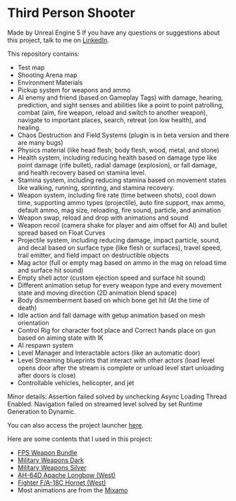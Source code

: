 
# Third Person Shooter

Made by Unreal Engine 5
If you have any questions or suggestions about this project, talk to me on [LinkedIn](https://www.linkedin.com/in/danialkamali/).

This repository contains:
- Test map
- Shooting Arena map
- Environment Materials
- Pickup system for weapons and ammo
- AI enemy and friend (based on Gameplay Tags) with damage, hearing, prediction, and sight senses and abilities like a point to point patrolling, combat (aim, fire weapon, reload and switch to another weapon), navigate to important places, search, retreat (on low health), and healing.
- Chaos Destruction and Field Systems (plugin is in beta version and there are many bugs)
- Physics material (like head flesh, body flesh, wood, metal, and stone)
- Health system, including reducing health based on damage type like point damage (rife bullet), radial damage (explosion), or fall damage, and health recovery based on stamina level.
- Stamina system, including reducing stamina based on movement states like walking, running, sprinting, and stamina recovery.
- Weapon system, including fire rate (time between shots), cool down time, supporting ammo types (projectile), auto fire support, max ammo, default ammo, mag size, reloading, fire sound, particle, and animation
- Weapon swap, reload and drop with animations and sound
- Weapon recoil (camera shake for player and aim offset for AI) and bullet spread based on Float Curves
- Projectile system, including reducing damage, impact particle, sound, and decal based on surface type (like flesh or surfaces), travel speed, trail emitter, and field impact on destructible objects
- Mag actor (full or empty mag based on ammo in the mag on reload time and surface hit sound) 
- Empty shell actor (custom ejection speed and surface hit sound)
- Different animation setup for every weapon type and every movement state and moving direction (2D animation blend space)
- Body dismemberment based on which bone get hit (At the time of death)
- Idle action and fall damage with getup animation based on mesh orientation
- Control Rig for character foot place and Correct hands place on gun based on aiming state with IK
- AI respawn system
- Level Manager and Interactable actors (like an automatic door)
- Level Streaming blueprints that interact with other actors (load level opens door after the stream is complete or unload level start unloading after doors is close)
- Controllable vehicles, helicopter, and jet

Minor details:
Assertion failed solved by unchecking Async Loading Thread Enabled.
Navigation failed on streamed level solved by set Runtime Generation to Dynamic.

You can also access the project launcher [here](https://mega.nz/folder/ePBzRAiR#9p42rAnO-mbLILq2aViTpg).

Here are some contents that I used in this project:
- [FPS Weapon Bundle](https://www.unrealengine.com/marketplace/en-US/product/fps-weapon-bundle)
- [Military Weapons Dark](https://www.unrealengine.com/marketplace/en-US/product/military-weapons-dark)
- [Military Weapons Silver](https://www.unrealengine.com/marketplace/en-US/product/military-weapons-silver)
- [AH-64D Apache Longbow (West)](https://www.unrealengine.com/marketplace/en-US/product/ah-64d-apache-longbow-us)
- [Fighter F/A-18C Hornet (West)](https://www.unrealengine.com/marketplace/en-US/product/fighter-f-a-18c-hornet)
- Most animations are from the [Mixamo](https://www.mixamo.com/)